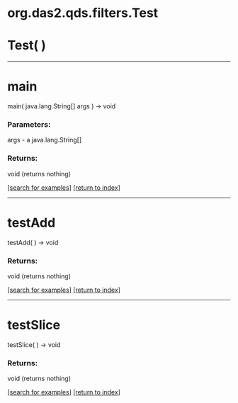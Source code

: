 # org.das2.qds.filters.Test



# Test( )


***
<a name="main"></a>
# main
main( java.lang.String[] args ) &rarr; void



### Parameters:
args - a java.lang.String[]

### Returns:
void (returns nothing)


<a href="https://github.com/autoplot/dev/search?q=main&unscoped_q=main">[search for examples]</a>
<a href="https://github.com/autoplot/documentation/blob/master/javadoc/index-all.md">[return to index]</a>

***
<a name="testAdd"></a>
# testAdd
testAdd(  ) &rarr; void



### Returns:
void (returns nothing)


<a href="https://github.com/autoplot/dev/search?q=testAdd&unscoped_q=testAdd">[search for examples]</a>
<a href="https://github.com/autoplot/documentation/blob/master/javadoc/index-all.md">[return to index]</a>

***
<a name="testSlice"></a>
# testSlice
testSlice(  ) &rarr; void



### Returns:
void (returns nothing)


<a href="https://github.com/autoplot/dev/search?q=testSlice&unscoped_q=testSlice">[search for examples]</a>
<a href="https://github.com/autoplot/documentation/blob/master/javadoc/index-all.md">[return to index]</a>

